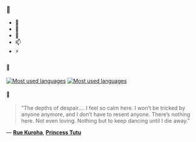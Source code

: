 ### 👋

- 🔭
- 🌱
- 💬
- 📫
- ⚡

#### 🧏

[![Most used languages](https://github-readme-stats-aynah.vercel.app/api/top-langs/?username=aynh&theme=solarized-dark&langs_count=6&layout=compact&hide_title=true)](https://github.com/anuraghazra/github-readme-stats#gh-dark-mode-only)
[![Most used languages](https://github-readme-stats-aynah.vercel.app/api/top-langs/?username=aynh&theme=solarized-light&langs_count=6&layout=compact&hide_title=true)](https://github.com/anuraghazra/github-readme-stats#gh-light-mode-only)

#### 💬

> "The depths of despair…. I feel so calm here. I won’t be tricked by anyone anymore, and I don’t have to resent anyone. There’s nothing here. Not even loving. Nothing but to keep dancing until I die away."

&mdash; [**Rue Kuroha**](https://myanimelist.net/character.php?q=Rue%20Kuroha&cat=character), [**Princess Tutu**](https://myanimelist.net/search/all?q=Princess%20Tutu&cat=all)
